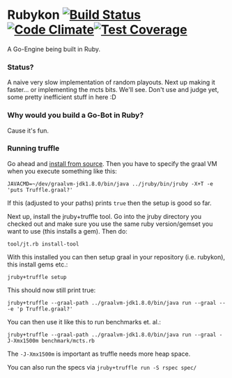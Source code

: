 # Rubykon [![Build Status](https://secure.travis-ci.org/PragTob/rubykon.png?branch=master)](https://travis-ci.org/PragTob/rubykon)[![Code Climate](https://codeclimate.com/github/PragTob/Rubykon.png)](https://codeclimate.com/github/PragTob/Rubykon)[![Test Coverage](https://codeclimate.com/github/PragTob/Rubykon/badges/coverage.svg)](https://codeclimate.com/github/PragTob/Rubykon/coverage)
A Go-Engine being built in Ruby. 

### Status?
A naive very slow implementation of random playouts. Next up making it faster... or implementing the mcts bits. We'll see. Don't use and judge yet, some pretty inefficient stuff in here :D

### Why would you build a Go-Bot in Ruby?
Cause it's fun.

### Running truffle

Go ahead and [install from source](https://github.com/jruby/jruby/wiki/Truffle#from-source). Then you have to specify the graal VM when you execute something like this:

    JAVACMD=~/dev/graalvm-jdk1.8.0/bin/java ../jruby/bin/jruby -X+T -e 'puts Truffle.graal?'
    
If this (adjusted to your paths) prints `true` then the setup is good so far.
 
Next up, install the jruby+truffle tool. Go into the jruby directory you checked out and make sure you use the same ruby version/gemset you want to use (this installs a gem). Then do:
 
    tool/jt.rb install-tool
    
With this installed you can then setup graal in your repository (i.e. rubykon), this install gems etc.:

    jruby+truffle setup
    
This should now still print true:

    jruby+truffle --graal-path ../graalvm-jdk1.8.0/bin/java run --graal -- -e 'p Truffle.graal?'
    
You can then use it like this to run benchmarks et. al.:

    jruby+truffle --graal-path ../graalvm-jdk1.8.0/bin/java run --graal -J-Xmx1500m benchmark/mcts.rb
    
The `-J-Xmx1500m` is important as truffle needs more heap space.
    
You can also run the specs via `jruby+truffle run -S rspec spec/`

